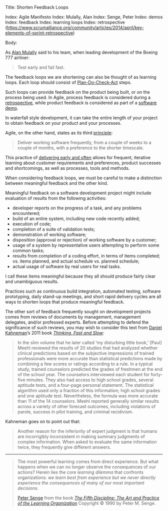 Title: Shorten Feedback Loops

Index: Agile Manifesto
Index: Mulally, Alan
Index: Senge, Peter
Index: demos
Index: feedback
Index: learning loops
Index: retrospective (https://www.scrumalliance.org/community/articles/2014/april/key-elements-of-sprint-retrospective)

Body:

As <a href="https://en.wikipedia.org/wiki/Alan_Mulally" class="reflink" target="ref">Alan Mulally</a> said to his team, when leading development of the Boeing 777 airliner:

> Test early and fail fast.

The feedback loops we are shortening can also be thought of as learning loops. Each loop should consist of [Plan-Do-Check-Act][pdca] steps.

Such loops can provide feedback on the product being built, or on the process being used. In Agile, process feedback is considered during a <a href="https://www.scrumalliance.org/community/articles/2014/april/key-elements-of-sprint-retrospective" class="reflink" target="ref">retrospective</a>, while product feedback is considered as part of a <a href="http://agileforall.com/how-to-give-a-great-sprint-demo/" class="reflink" target="ref">software demo</a>.

In waterfall style development, it can take the entire length of your project to obtain feedback on your product and your processes.

Agile, on the other hand, states as its third [principle][beck-et-al-2001-p]:

> Deliver working software frequently, from a couple of weeks to a couple of months, with a preference to the shorter timescale.

This practice of [delivering early and often][deliver] allows for frequent, iterative learning about customer requirements and preferences, product successes and shortcomings, as well as processes, tools and methods.

When considering feedback loops, we must be careful to make a distinction between meaningful feedback and the other kind.

Meaningful feedback on a software development project might include evaluation of results from the following activities:

* developer reports on the progress of a task, and any problems encountered;
* build of an entire system, including new code recently added;
* execution of code;
* completion of a suite of validation tests;
* demonstration of working software;
* disposition (approval or rejection) of working software by a customer;
* usage of a system by representative users attempting to perform some common tasks;
* results from completion of a coding effort, in terms of items completed; vs. items planned, and actual schedule vs. planned schedule;
* actual usage of software by real users for real tasks.

I call these items meaningful because they all should produce fairly clear and unambiguous results.

Practices such as continuous build integration, automated testing, software prototyping, daily stand-up meetings, and short rapid delivery cycles are all ways to shorten loops that produce meaningful feedback.

The other sort of feedback frequently sought on development projects comes from reviews of documents by management, management delegates, and/or professed experts. Before attempting to defend the significance of such reviews, you may wish to consider this text from <a href="http://en.wikipedia.org/wiki/Daniel_Kahneman" class="reflink" target="ref">Daniel Kahneman</a>&#8217;s 2011 book <cite><a href="bibliography.html#kahneman-2011">Thinking, Fast and Slow</a>:

> In the slim volume that he later called &#8216;my disturbing little book,&#8217; [Paul] Meehl reviewed the results of 20 studies that had analyzed whether clinical predictions based on the subjective impressions of trained professionals were more accurate than statistical predictions made by combining a few scores or ratings according to a rule. In a typical study, trained counselors predicted the grades of freshmen at the end of the school year. The counselors interviewed each student for forty-five minutes. They also had access to high school grades, several aptitude tests, and a four-page personal statement. The statistical algorithm used only a fraction of this information; high school grades and one aptitude test. Nevertheless, the formula was more accurate than 11 of the 14 counselors. Meehl reported generally similar results across a variety of other forecast outcomes, including violations of parole, success in pilot training, and criminal recidivism.</p>

Kahneman goes on to point out that:

> Another reason for the inferiority of expert judgment is that humans are incorrigibly inconsistent in making summary judgments of complex information. When asked to evaluate the same information twice, they frequently give different answers.


----

<blockquote>
<p>
The most powerful learning comes from direct experience. But what happens when we can no longer observe the consequences of our actions? Herein lies the core <em>learning dilemma</em> that confronts organizations:<em> we learn best from experience but we never directly experience the consequences of many of our most important decisions.</em> </p>

<footer>
<a href="http://en.wikipedia.org/wiki/Peter_Senge" class="reflink" target="ref">Peter Senge</a> from the book <cite><a href="bibliography.html#senge-1990">The Fifth Discipline: The Art and Practice of the Learning Organization</a></cite> Copyright &copy; 1990 by Peter M. Senge.
</footer>
</blockquote>



[beck-et-al-2001-p]: bibliography.html#beck-et-al-2001-p
[deliver]: deliver-early-and-often.html
[pdca]: plan-do-check-act.html

